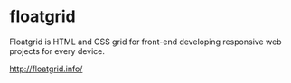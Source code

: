 # floatgrid
Floatgrid is HTML and CSS grid for front-end developing responsive web projects for every device.

http://floatgrid.info/
